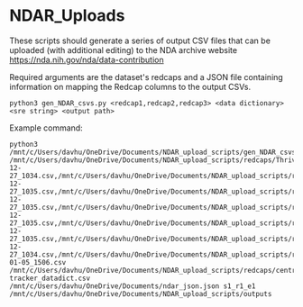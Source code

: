 # NDAR_Uploads

These scripts should generate a series of output CSV files that can be uploaded (with additional editing) to the NDA archive website https://nda.nih.gov/nda/data-contribution

Required arguments are the dataset's redcaps and a JSON file containing information on mapping the Redcap columns to the output CSVs.

```
python3 gen_NDAR_csvs.py <redcap1,redcap2,redcap3> <data dictionary> <sre string> <output path>
```

Example command:
```
python3 /mnt/c/Users/davhu/OneDrive/Documents/NDAR_upload_scripts/gen_NDAR_csvs.py /mnt/c/Users/davhu/OneDrive/Documents/NDAR_upload_scripts/redcaps/Thrivebbschilds1r1_DATA_2023-12-27_1034.csv,/mnt/c/Users/davhu/OneDrive/Documents/NDAR_upload_scripts/redcaps/Thrivebbsparents1r1_DATA_2023-12-27_1035.csv,/mnt/c/Users/davhu/OneDrive/Documents/NDAR_upload_scripts/redcaps/ThrivebbsRAs1r1_DATA_2023-12-27_1035.csv,/mnt/c/Users/davhu/OneDrive/Documents/NDAR_upload_scripts/redcaps/Thriveconsent_DATA_2023-12-27_1035.csv,/mnt/c/Users/davhu/OneDrive/Documents/NDAR_upload_scripts/redcaps/Thriveiqschilds1r1_DATA_2023-12-27_1035.csv,/mnt/c/Users/davhu/OneDrive/Documents/NDAR_upload_scripts/redcaps/Thriveiqsclinicians1_DATA_2023-12-27_1034.csv,/mnt/c/Users/davhu/OneDrive/Documents/NDAR_upload_scripts/redcaps/Thriveiqsparents1r1_DATA_2024-01-05_1506.csv /mnt/c/Users/davhu/OneDrive/Documents/NDAR_upload_scripts/redcaps/central-tracker_datadict.csv /mnt/c/Users/davhu/OneDrive/Documents/ndar_json.json s1_r1_e1 /mnt/c/Users/davhu/OneDrive/Documents/NDAR_upload_scripts/outputs
```
